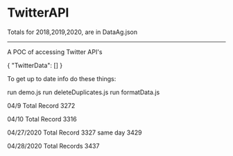# TwitterAPI

Totals for 2018,2019,2020, are in DataAg.json

--------------------------------------------------



A POC of accessing Twitter API's 

{
    "TwitterData": []
}

To get up to date info do these things:

run demo.js
run deleteDuplicates.js
run formatData.js

04/9
Total Record 3272

04/10
Total Record 3316

04/27/2020
Total Record 3327 
same day 3429

04/28/2020
Total Records 3437
